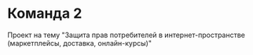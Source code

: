 # Команда 2
Проект на тему "Защита прав потребителей в интернет-пространстве (маркетплейсы, доставка, онлайн-курсы)"
